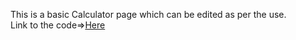 This is a basic Calculator page which can be edited as per the use.
<br>
Link to the code=><a href="https://arkachau05.github.io/Project-Collections/Calculator-Basic01/calulator.html">Here</a>
